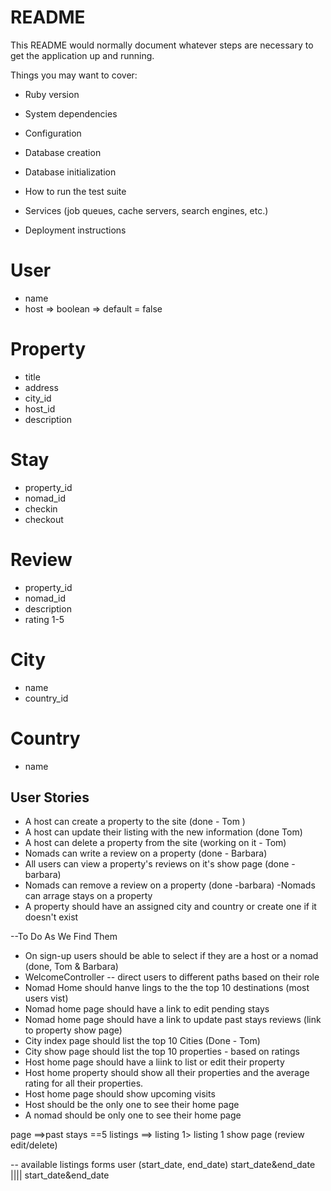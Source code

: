 # README

This README would normally document whatever steps are necessary to get the
application up and running.

Things you may want to cover:

* Ruby version

* System dependencies

* Configuration

* Database creation

* Database initialization

* How to run the test suite

* Services (job queues, cache servers, search engines, etc.)

* Deployment instructions

# User 
 - name 
 - host => boolean => default = false 

 # Property 
 - title 
 - address 
 - city_id 
 - host_id 
 - description 


# Stay 
- property_id 
- nomad_id 
- checkin
- checkout

#  Review 
 - property_id 
 - nomad_id 
 - description 
 - rating 1-5 

 # City 
 - name 
 - country_id 

 # Country 
 - name 
 
## User Stories 
- A host can create a property to the site (done - Tom )
- A host can update their listing with the new information (done Tom)
- A host can delete a property from the site (working on it - Tom)
- Nomads can write a review on a property (done - Barbara)
- All users can view a property's reviews on it's show page (done -barbara)
- Nomads can remove a review on a property  (done -barbara)
-Nomads can arrage stays on a property 
- A property should have an assigned city and country or create one if it doesn't exist 

--To Do As We Find Them 
- On sign-up users should be able to select if they are a host or a nomad (done, Tom & Barbara)
- WelcomeController --  direct users to different paths based on their role 
- Nomad Home should hanve lings to the the top 10 destinations (most users vist)
- Nomad home page should have a link to edit pending stays 
- Nomad home page should have a link to update past stays reviews (link to property show page)
- City index page should list the top 10 Cities (Done - Tom)
- City show page should list the top 10 properties - based on ratings 
- Host home page should have a liink to list or edit their property 
- Host home property should show all their properties and the average rating for all their properties. 
- Host home page should show upcoming visits 
- Host should be the only one to see their home page 
- A nomad should be only one to see their home page 

page ==>past stays ==5 listings ==> listing 1> listing 1 show page (review edit/delete)


-- available listings forms 
user (start_date, end_date)
start_date&end_date |||| start_date&end_date
